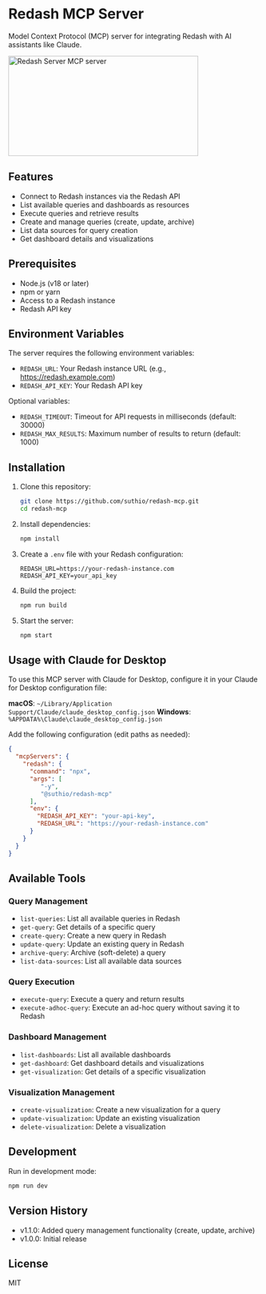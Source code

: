 # Redash MCP Server

Model Context Protocol (MCP) server for integrating Redash with AI assistants like Claude.

<a href="https://glama.ai/mcp/servers/j9bl90s3tw">
  <img width="380" height="200" src="https://glama.ai/mcp/servers/j9bl90s3tw/badge" alt="Redash Server MCP server" />
</a>

## Features

- Connect to Redash instances via the Redash API
- List available queries and dashboards as resources
- Execute queries and retrieve results
- Create and manage queries (create, update, archive)
- List data sources for query creation
- Get dashboard details and visualizations

## Prerequisites

- Node.js (v18 or later)
- npm or yarn
- Access to a Redash instance
- Redash API key

## Environment Variables

The server requires the following environment variables:

- `REDASH_URL`: Your Redash instance URL (e.g., https://redash.example.com)
- `REDASH_API_KEY`: Your Redash API key

Optional variables:
- `REDASH_TIMEOUT`: Timeout for API requests in milliseconds (default: 30000)
- `REDASH_MAX_RESULTS`: Maximum number of results to return (default: 1000)

## Installation

1. Clone this repository:
   ```bash
   git clone https://github.com/suthio/redash-mcp.git
   cd redash-mcp
   ```

2. Install dependencies:
   ```bash
   npm install
   ```

3. Create a `.env` file with your Redash configuration:
   ```
   REDASH_URL=https://your-redash-instance.com
   REDASH_API_KEY=your_api_key
   ```

4. Build the project:
   ```bash
   npm run build
   ```

5. Start the server:
   ```bash
   npm start
   ```

## Usage with Claude for Desktop

To use this MCP server with Claude for Desktop, configure it in your Claude for Desktop configuration file:

**macOS**: `~/Library/Application Support/Claude/claude_desktop_config.json`
**Windows**: `%APPDATA%\Claude\claude_desktop_config.json`

Add the following configuration (edit paths as needed):

```json
{
  "mcpServers": {
    "redash": {
      "command": "npx",
      "args": [
         "-y",
         "@suthio/redash-mcp"
      ],
      "env": {
        "REDASH_API_KEY": "your-api-key",
        "REDASH_URL": "https://your-redash-instance.com"
      }
    }
  }
}
```

## Available Tools

### Query Management
- `list-queries`: List all available queries in Redash
- `get-query`: Get details of a specific query 
- `create-query`: Create a new query in Redash
- `update-query`: Update an existing query in Redash
- `archive-query`: Archive (soft-delete) a query
- `list-data-sources`: List all available data sources

### Query Execution
- `execute-query`: Execute a query and return results
- `execute-adhoc-query`: Execute an ad-hoc query without saving it to Redash

### Dashboard Management
- `list-dashboards`: List all available dashboards
- `get-dashboard`: Get dashboard details and visualizations 
- `get-visualization`: Get details of a specific visualization

### Visualization Management
- `create-visualization`: Create a new visualization for a query
- `update-visualization`: Update an existing visualization
- `delete-visualization`: Delete a visualization

## Development

Run in development mode:
```bash
npm run dev
```

## Version History

- v1.1.0: Added query management functionality (create, update, archive)
- v1.0.0: Initial release

## License

MIT